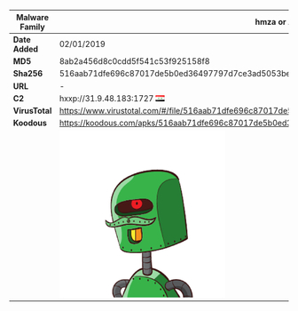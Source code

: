 | Malware Family | hmza or APT-C-27                                             |
| -------------- | ------------------------------------------------------------ |
| **Date Added** | 02/01/2019                                                   |
| **MD5**        | 8ab2a456d8c0cdd5f541c53f925158f8                             |
| **Sha256**     | 516aab71dfe696c87017de5b0ed36497797d7ce3ad5053be5ff42401bea9d6b8 |
| **URL**        | -                                                            |
| **C2**         | hxxp://31.9.48.183:1727 ![Syria](../assets/flag/sy.png "Syria") |
| **VirusTotal** | https://www.virustotal.com/#/file/516aab71dfe696c87017de5b0ed36497797d7ce3ad5053be5ff42401bea9d6b8/detection |
| **Koodous**    | https://koodous.com/apks/516aab71dfe696c87017de5b0ed36497797d7ce3ad5053be5ff42401bea9d6b8 |
|                | ![](../assets/516aab71dfe696c87017de5b0ed36497797d7ce3ad5053be5ff42401bea9d6b8.png) |